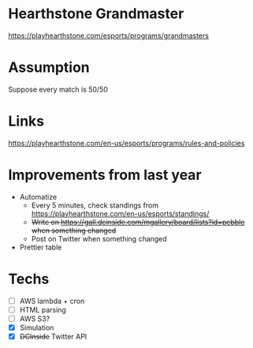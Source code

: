 # Hearthstone Grandmaster
https://playhearthstone.com/esports/programs/grandmasters

# Assumption
Suppose every match is 50/50

# Links
https://playhearthstone.com/en-us/esports/programs/rules-and-policies

# Improvements from last year
- Automatize
  - Every 5 minutes, check standings from https://playhearthstone.com/en-us/esports/standings/
  - ~~Write on https://gall.dcinside.com/mgallery/board/lists?id=pebble when something changed~~
  - Post on Twitter when something changed
- Prettier table

# Techs
- [ ] AWS lambda + cron
- [ ] HTML parsing
- [ ] AWS S3?
- [x] Simulation
- [x] ~~DCInside~~ Twitter API
